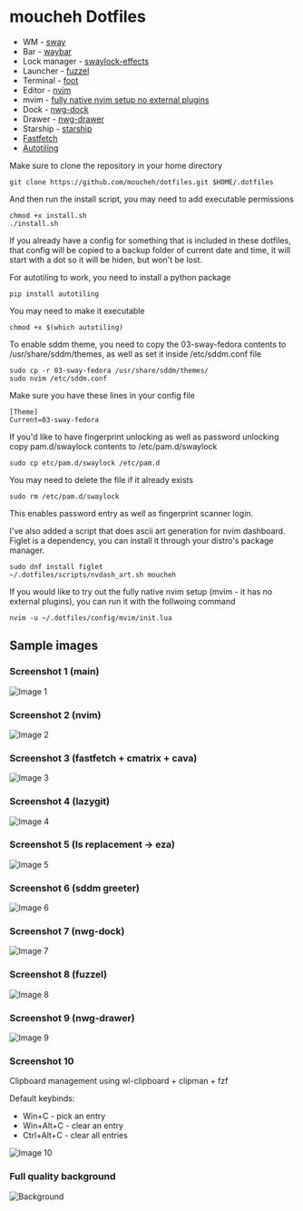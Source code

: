 # moucheh Dotfiles

- WM - [sway](https://github.com/moucheh/dotfiles/blob/master/config/sway/config)
- Bar - [waybar](https://github.com/moucheh/dotfiles/tree/master/config/waybar)
- Lock manager - [swaylock-effects](https://github.com/jirutka/swaylock-effects)
- Launcher - [fuzzel](https://github.com/moucheh/dotfiles/blob/master/config/fuzzel/fuzzel.ini)
- Terminal - [foot](https://github.com/moucheh/dotfiles/blob/master/config/foot/foot.ini)
- Editor - [nvim](https://github.com/moucheh/dotfiles/tree/master/config/nvim)
- mvim - [fully native nvim setup no external plugins](https://github.com/moucheh/dotfiles/tree/master/config/mvim)
- Dock - [nwg-dock](https://github.com/moucheh/dotfiles/blob/master/config/nwg-dock/style.css)
- Drawer - [nwg-drawer](https://github.com/moucheh/dotfiles/blob/master/config/nwg-drawer/drawer.css)
- Starship - [starship](https://github.com/moucheh/dotfiles/blob/master/config/starship.toml)
- [Fastfetch](https://github.com/moucheh/dotfiles/blob/master/config/fastfetch/config.jsonc)
- [Autotiling](https://pypi.org/project/autotiling/)

Make sure to clone the repository in your home directory
    
    git clone https://github.com/moucheh/dotfiles.git $HOME/.dotfiles
    
And then run the install script, you may need to add executable permissions

    chmod +x install.sh
    ./install.sh

If you already have a config for something that is included in these dotfiles, that config will be copied to a backup folder of current date and time, it will start with a dot so it will be hiden, but won't be lost.

For autotiling to work, you need to install a python package

    pip install autotiling

You may need to make it executable

    chmod +x $(which autotiling)

To enable sddm theme, you need to copy the 03-sway-fedora contents to /usr/share/sddm/themes,
as well as set it inside /etc/sddm.conf file

    sudo cp -r 03-sway-fedora /usr/share/sddm/themes/
    sudo nvim /etc/sddm.conf

Make sure you have these lines in your config file

```
[Theme]
Current=03-sway-fedora
```

If you'd like to have fingerprint unlocking as well as password unlocking
copy pam.d/swaylock contents to /etc/pam.d/swaylock

    sudo cp etc/pam.d/swaylock /etc/pam.d

You may need to delete the file if it already exists

    sudo rm /etc/pam.d/swaylock

This enables password entry as well as fingerprint scanner login.

I've also added a script that does ascii art generation for nvim dashboard.
Figlet is a dependency, you can install it through your distro's package manager.

    sudo dnf install figlet
    ~/.dotfiles/scripts/nvdash_art.sh moucheh

If you would like to try out the fully native nvim setup (mvim - it has no external plugins), you can run it with the follwoing command

    nvim -u ~/.dotfiles/config/mvim/init.lua

## Sample images

### Screenshot 1 (main)
![Image 1](images/pic1.webp)

### Screenshot 2 (nvim)
![Image 2](images/pic2.webp)

### Screenshot 3 (fastfetch + cmatrix + cava)
![Image 3](images/pic3.webp)

### Screenshot 4 (lazygit)
![Image 4](images/pic4.webp)

### Screenshot 5 (ls replacement -> eza)
![Image 5](images/pic5.webp)

### Screenshot 6 (sddm greeter)
![Image 6](images/pic6.webp)

### Screenshot 7 (nwg-dock)
![Image 7](images/pic7.webp)

### Screenshot 8 (fuzzel)
![Image 8](images/pic8.webp)

### Screenshot 9 (nwg-drawer)
![Image 9](images/pic9.webp)

### Screenshot 10
Clipboard management using wl-clipboard + clipman + fzf

Default keybinds:
- Win+C      - pick an entry
- Win+Alt+C  - clear an entry
- Ctrl+Alt+C - clear all entries

![Image 10](images/pic10.webp)

### Full quality background
![Background](bg.jpg)
